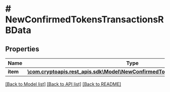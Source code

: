 # # NewConfirmedTokensTransactionsRBData

## Properties

Name | Type | Description | Notes
------------ | ------------- | ------------- | -------------
**item** | [**\com.cryptoapis.rest_apis.sdk\Model\NewConfirmedTokensTransactionsRBDataItem**](NewConfirmedTokensTransactionsRBDataItem.md) |  |

[[Back to Model list]](../../README.md#models) [[Back to API list]](../../README.md#endpoints) [[Back to README]](../../README.md)
